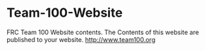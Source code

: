 # Team-100-Website
FRC Team 100 Website contents.
The Contents of this website are published to your website.
http://www.team100.org

